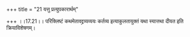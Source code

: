 +++
title = "21 यत्तु प्रत्युपकारार्थम्"

+++
।।17.21।। परिक्लिष्टं कथमेतावद्द्रव्यव्ययः कर्तव्य इत्याकुलतायुक्तं यथा
स्यात्तथा दीयत इति क्रियाविशेषणम्।
